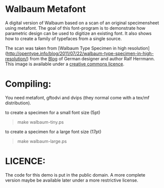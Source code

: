 Walbaum Metafont
================

A digital version of Walbaum based on a scan of an original
specimensheet using metafont.  The goal of this font-program is to
demonstrate how parametric design can be used to digitize an existing
font.  It also shows how to create a family of typefaces from a single
source.

The scan was taken from [Walbaum Type Specimen in high resolution]
(http://opentype.info/blog/2011/07/22/walbaum-type-specimen-in-high-resolution/)
from the [Blog](http://opentype.info/blog/) of German designer and author Ralf Herrmann.
This image is available under a
[creative commons licence](http://creativecommons.org/licenses/by-nc/2.0/).

Compiling:
==========

You need metafont, gftodvi and dvips (they normal come with a
tex/mf distribution).

to create a specimen for a small font size (5pt)

> make walbaum-tiny.ps

to create a specimen for a large font size (17pt)   

> make walbaum-large.ps

LICENCE:
========

The code for this demo is put in the public domain.  A more complete version
maybe be available later under a more restrictive license.